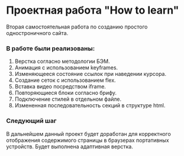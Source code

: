 # Проектная работа "How to learn"
Вторая самостоятельная работа по созданию простого одностроничного сайта.




### В работе были реализованы:
1. Верстка согласно методологии БЭМ.
2. Анимация с использованием keyframes.
3. Изменяющееся состояние ссылок при наведении курсора.
4. Создание сеток с использованием flex.
5. Вставка видео посредством iframe.
6. Повторяющиеся блоки согласно брифу.
7. Подключение стилей в отдельном файле.
8. Измененная последовательность секций в структуре html.


### Следующий шаг
В дальнейшем данный проект будет доработан для корректного отображения содержимого страницы в браузерах портативных устройств. Будет выполнена адаптивная верстка.


